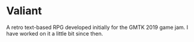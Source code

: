 # Valiant
A retro text-based RPG developed initially for the GMTK 2019 game jam. I have worked on it a little bit since then.
